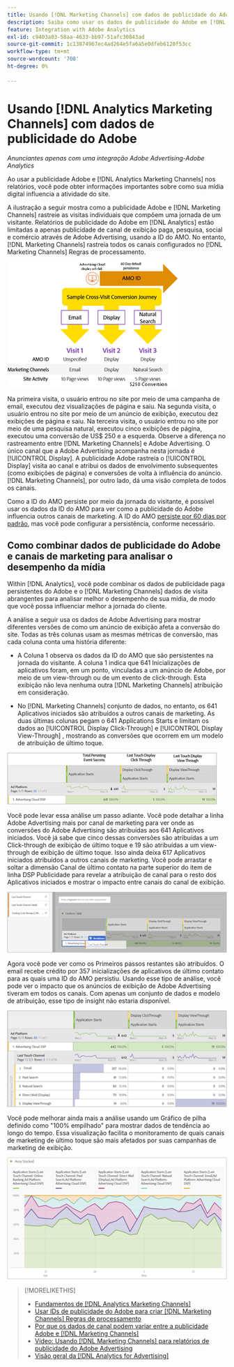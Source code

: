 ```yaml
---
title: Usando [!DNL Marketing Channels] com dados de publicidade do Adobe
description: Saiba como usar os dados de publicidade do Adobe em [!DNL Analytics Marketing Channels].
feature: Integration with Adobe Analytics
exl-id: c9403a03-58aa-4633-bb97-51afc30843ad
source-git-commit: 1c13874967ec4ad264e5fa6a5e0dfeb6120f53cc
workflow-type: tm+mt
source-wordcount: '708'
ht-degree: 0%

---
```


# Usando [!DNL Analytics Marketing Channels] com dados de publicidade do Adobe

*Anunciantes apenas com uma integração Adobe Advertising-Adobe Analytics*

Ao usar a publicidade Adobe e [!DNL Analytics Marketing Channels] nos relatórios, você pode obter informações importantes sobre como sua mídia digital influencia a atividade do site.

<!-- from video: By using Marketing Channels with your Adobe Advertising data, you can get a more holistic view of how your advertising efforts are affecting site behavior. In particular, you can see the value of your view-through and click-through data, and how your advertising assists or is assisted by other channels. -->

A ilustração a seguir mostra como a publicidade Adobe e [!DNL Marketing Channels] rastreie as visitas individuais que compõem uma jornada de um visitante. Relatórios de publicidade do Adobe em [!DNL Analytics] estão limitadas a apenas publicidade de canal de exibição paga, pesquisa, social e comércio através de Adobe Advertising, usando a ID do AMO. No entanto, [!DNL Marketing Channels] rastreia todos os canais configurados no [!DNL Marketing Channels] Regras de processamento.

![Como a publicidade Adobe e [!DNL Marketing Channels] rastrear as visitas individuais na jornada de um visitante](/help/integrations/assets/a4adc-mc-sample-journey2.png)

Na primeira visita, o usuário entrou no site por meio de uma campanha de email, executou dez visualizações de página e saiu. Na segunda visita, o usuário entrou no site por meio de um anúncio de exibição, executou dez exibições de página e saiu. Na terceira visita, o usuário entrou no site por meio de uma pesquisa natural, executou cinco exibições de página, executou uma conversão de US$ 250 e a esquerda. Observe a diferença no rastreamento entre [!DNL Marketing Channels] e Adobe Advertising. O único canal que a Adobe Advertising acompanha nesta jornada é [!UICONTROL Display]. A publicidade Adobe rastreia o [!UICONTROL Display] visita ao canal e atribui os dados de envolvimento subsequentes (como exibições de página) e conversões de volta à influência do anúncio. [!DNL Marketing Channels], por outro lado, dá uma visão completa de todos os canais.

Como a ID do AMO persiste por meio da jornada do visitante, é possível usar os dados da ID do AMO para ver como a publicidade do Adobe influencia outros canais de marketing. A ID do AMO [persiste por 60 dias por padrão](/help/integrations/analytics/overview.md), mas você pode configurar a persistência, conforme necessário.

## Como combinar dados de publicidade do Adobe e canais de marketing para analisar o desempenho da mídia

Within [!DNL Analytics], você pode combinar os dados de publicidade paga persistentes do Adobe e o [!DNL Marketing Channels] dados de visita abrangentes para analisar melhor o desempenho de sua mídia, de modo que você possa influenciar melhor a jornada do cliente.

A análise a seguir usa os dados de Adobe Advertising para mostrar diferentes versões de como um anúncio de exibição afeta a conversão do site. Todas as três colunas usam as mesmas métricas de conversão, mas cada coluna conta uma história diferente:

* A Coluna 1 observa os dados da ID do AMO que são persistentes na jornada do visitante. A coluna 1 indica que 641 Inicializações de aplicativos foram, em um ponto, vinculadas a um anúncio de Adobe, por meio de um view-through ou de um evento de click-through. Esta exibição não leva nenhuma outra [!DNL Marketing Channels] atribuição em consideração.

* No [!DNL Marketing Channels] conjunto de dados, no entanto, os 641 Aplicativos iniciados são atribuídos a outros canais de marketing. As duas últimas colunas pegam o 641 Applications Starts e limitam os dados ao [!UICONTROL Display Click-Through] e [!UICONTROL Display View-Through] , mostrando as conversões que ocorrem em um modelo de atribuição de último toque.

![exemplo de como um anúncio de exibição afeta a conversão do site](/help/integrations/assets/a4adc-mc-display-impact.png)

Você pode levar essa análise um passo adiante. Você pode detalhar a linha Adobe Advertising mais por canal de marketing para ver onde as conversões do Adobe Advertising são atribuídas aos 641 Aplicativos iniciados. Você já sabe que cinco dessas conversões são atribuídas a um Click-through de exibição de último toque e 19 são atribuídas a um view-through de exibição de último toque. Isso ainda deixa 617 Aplicativos iniciados atribuídos a outros canais de marketing. Você pode arrastar e soltar a dimensão Canal de último contato na parte superior do item de linha DSP Publicidade para revelar a atribuição de canal para o resto dos Aplicativos iniciados e mostrar o impacto entre canais do canal de exibição.

![como adicionar a dimensão Canal de último contato](/help/integrations/assets/a4adc-mc-display-impact-ltc.png)

Agora você pode ver como os Primeiros passos restantes são atribuídos. O email recebe crédito por 357 inicializações de aplicativos de último contato para as quais uma ID do AMO persistiu. Usando esse tipo de análise, você pode ver o impacto que os anúncios de exibição de Adobe Advertising tiveram em todos os canais. Com apenas um conjunto de dados e modelo de atribuição, esse tipo de insight não estaria disponível.

![exemplo do impacto entre canais dos canais de exibição](/help/integrations/assets/a4adc-mc-display-impact-x-channel.png)

Você pode melhorar ainda mais a análise usando um Gráfico de pilha definido como &quot;100% empilhado&quot; para mostrar dados de tendência ao longo do tempo. Essa visualização facilita o monitoramento de quais canais de marketing de último toque são mais afetados por suas campanhas de marketing de exibição.

![exemplo do impacto de tendência entre canais de exibição](/help/integrations/assets/a4adc-mc-display-impact-x-channel-trend.png)

>[!MORELIKETHIS]
>
>* [Fundamentos de [!DNL Analytics Marketing Channels]](mc-overview.md)
>* [Usar IDs de publicidade do Adobe para criar [!DNL Marketing Channels] Regras de processamento](mc-ids.md)
>* [Por que os dados de canal podem variar entre a publicidade Adobe e [!DNL Marketing Channels]](mc-data-variances.md)
>* [Vídeo: Usando [!DNL Marketing Channels] para relatórios de publicidade do Adobe Advertising](https://experienceleague.adobe.com/docs/advertising-cloud-learn/tutorials/analytics/analytics-reporting-a4adc.html)
>* [Visão geral da [!DNL Analytics for Advertising]](/help/integrations/analytics/overview.md)

